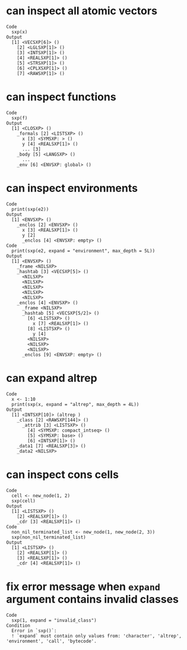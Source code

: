 # can inspect all atomic vectors

    Code
      sxp(x)
    Output
      [1] <VECSXP[6]> ()
        [2] <LGLSXP[1]> ()
        [3] <INTSXP[1]> ()
        [4] <REALSXP[1]> ()
        [5] <STRSXP[1]> ()
        [6] <CPLXSXP[1]> ()
        [7] <RAWSXP[1]> ()

# can inspect functions

    Code
      sxp(f)
    Output
      [1] <CLOSXP> ()
        _formals [2] <LISTSXP> ()
          x [3] <SYMSXP: > ()
          y [4] <REALSXP[1]> ()
          ... [3]
        _body [5] <LANGSXP> ()
          ...
        _env [6] <ENVSXP: global> ()

# can inspect environments

    Code
      print(sxp(e2))
    Output
      [1] <ENVSXP> ()
        _enclos [2] <ENVSXP> ()
          x [3] <REALSXP[1]> ()
          y [2]
          _enclos [4] <ENVSXP: empty> ()
    Code
      print(sxp(e2, expand = "environment", max_depth = 5L))
    Output
      [1] <ENVSXP> ()
        _frame <NILSXP>
        _hashtab [3] <VECSXP[5]> ()
          <NILSXP>
          <NILSXP>
          <NILSXP>
          <NILSXP>
          <NILSXP>
        _enclos [4] <ENVSXP> ()
          _frame <NILSXP>
          _hashtab [5] <VECSXP[5/2]> ()
            [6] <LISTSXP> ()
              x [7] <REALSXP[1]> ()
            [8] <LISTSXP> ()
              y [4]
            <NILSXP>
            <NILSXP>
            <NILSXP>
          _enclos [9] <ENVSXP: empty> ()

# can expand altrep

    Code
      x <- 1:10
      print(sxp(x, expand = "altrep", max_depth = 4L))
    Output
      [1] <INTSXP[10]> (altrep )
        _class [2] <RAWSXP[144]> ()
          _attrib [3] <LISTSXP> ()
            [4] <SYMSXP: compact_intseq> ()
            [5] <SYMSXP: base> ()
            [6] <INTSXP[1]> ()
        _data1 [7] <REALSXP[3]> ()
        _data2 <NILSXP>

# can inspect cons cells

    Code
      cell <- new_node(1, 2)
      sxp(cell)
    Output
      [1] <LISTSXP> ()
        [2] <REALSXP[1]> ()
        _cdr [3] <REALSXP[1]> ()
    Code
      non_nil_terminated_list <- new_node(1, new_node(2, 3))
      sxp(non_nil_terminated_list)
    Output
      [1] <LISTSXP> ()
        [2] <REALSXP[1]> ()
        [3] <REALSXP[1]> ()
        _cdr [4] <REALSXP[1]> ()

# fix error message when `expand` argument contains invalid classes

    Code
      sxp(1, expand = "invalid_class")
    Condition
      Error in `sxp()`:
      ! `expand` must contain only values from: 'character', 'altrep', 'environment', 'call', 'bytecode'.

